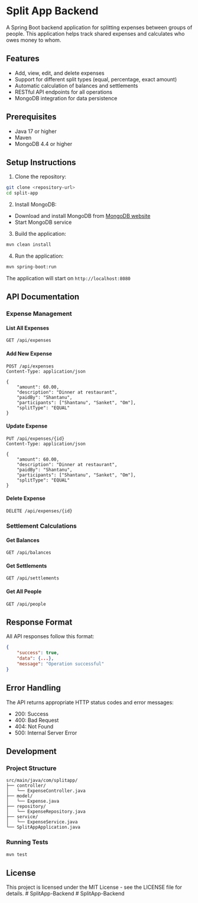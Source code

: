# Split App Backend

A Spring Boot backend application for splitting expenses between groups of people. This application helps track shared expenses and calculates who owes money to whom.

## Features

- Add, view, edit, and delete expenses
- Support for different split types (equal, percentage, exact amount)
- Automatic calculation of balances and settlements
- RESTful API endpoints for all operations
- MongoDB integration for data persistence

## Prerequisites

- Java 17 or higher
- Maven
- MongoDB 4.4 or higher

## Setup Instructions

1. Clone the repository:
```bash
git clone <repository-url>
cd split-app
```

2. Install MongoDB:
- Download and install MongoDB from [MongoDB website](https://www.mongodb.com/try/download/community)
- Start MongoDB service

3. Build the application:
```bash
mvn clean install
```

4. Run the application:
```bash
mvn spring-boot:run
```

The application will start on `http://localhost:8080`

## API Documentation

### Expense Management

#### List All Expenses
```
GET /api/expenses
```

#### Add New Expense
```
POST /api/expenses
Content-Type: application/json

{
    "amount": 60.00,
    "description": "Dinner at restaurant",
    "paidBy": "Shantanu",
    "participants": ["Shantanu", "Sanket", "Om"],
    "splitType": "EQUAL"
}
```

#### Update Expense
```
PUT /api/expenses/{id}
Content-Type: application/json

{
    "amount": 60.00,
    "description": "Dinner at restaurant",
    "paidBy": "Shantanu",
    "participants": ["Shantanu", "Sanket", "Om"],
    "splitType": "EQUAL"
}
```

#### Delete Expense
```
DELETE /api/expenses/{id}
```

### Settlement Calculations

#### Get Balances
```
GET /api/balances
```

#### Get Settlements
```
GET /api/settlements
```

#### Get All People
```
GET /api/people
```

## Response Format

All API responses follow this format:
```json
{
    "success": true,
    "data": {...},
    "message": "Operation successful"
}
```

## Error Handling

The API returns appropriate HTTP status codes and error messages:
- 200: Success
- 400: Bad Request
- 404: Not Found
- 500: Internal Server Error

## Development

### Project Structure
```
src/main/java/com/splitapp/
├── controller/
│   └── ExpenseController.java
├── model/
│   └── Expense.java
├── repository/
│   └── ExpenseRepository.java
├── service/
│   └── ExpenseService.java
└── SplitAppApplication.java
```

### Running Tests
```bash
mvn test
```

## License

This project is licensed under the MIT License - see the LICENSE file for details. #   S p l i t A p p - B a c k e n d  
 #   S p l i t A p p - B a c k e n d  
 